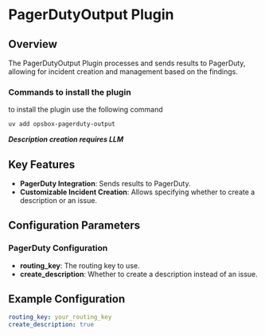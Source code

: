 # PagerDutyOutput Plugin

## Overview

The PagerDutyOutput Plugin processes and sends results to PagerDuty, allowing for incident creation and management based on the findings.

### Commands to install the plugin
to install the plugin use the following command
```bash
uv add opsbox-pagerduty-output
```

***Description creation requires LLM***

## Key Features

- **PagerDuty Integration**: Sends results to PagerDuty.
- **Customizable Incident Creation**: Allows specifying whether to create a description or an issue.

## Configuration Parameters

### PagerDuty Configuration

- **routing_key**: The routing key to use.
- **create_description**: Whether to create a description instead of an issue.

## Example Configuration

```yaml
routing_key: your_routing_key
create_description: true
```